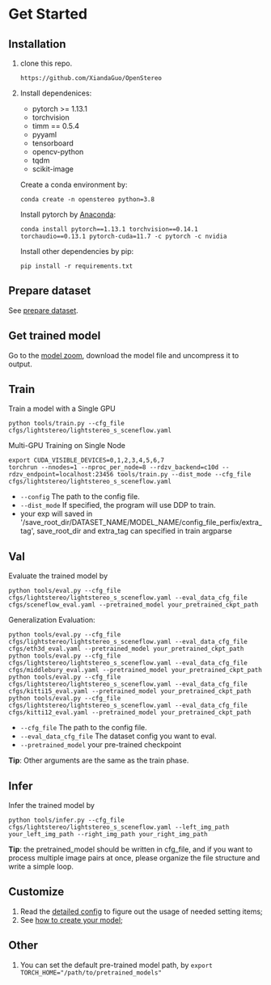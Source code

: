 # Get Started

## Installation

1. clone this repo.
    ```
    https://github.com/XiandaGuo/OpenStereo
    ```
2. Install dependenices:
    - pytorch >= 1.13.1
    - torchvision
    - timm == 0.5.4
    - pyyaml
    - tensorboard
    - opencv-python
    - tqdm
    - scikit-image

   Create a conda environment by:
   ```
   conda create -n openstereo python=3.8 
   ```
   Install pytorch by [Anaconda](https://pytorch.org/get-started/locally/):
   ```
   conda install pytorch==1.13.1 torchvision==0.14.1 torchaudio==0.13.1 pytorch-cuda=11.7 -c pytorch -c nvidia
   ```
   Install other dependencies by pip:
   ```
   pip install -r requirements.txt
   ```

## Prepare dataset

See [prepare dataset](2.prepare_dataset.md).

## Get trained model

Go to the [model zoom](1.model_zoo.md), download the model file and uncompress it to output.

## Train

Train a model with a Single GPU
```
python tools/train.py --cfg_file cfgs/lightstereo/lightstereo_s_sceneflow.yaml
```
Multi-GPU Training on Single Node
```
export CUDA_VISIBLE_DEVICES=0,1,2,3,4,5,6,7
torchrun --nnodes=1 --nproc_per_node=8 --rdzv_backend=c10d --rdzv_endpoint=localhost:23456 tools/train.py --dist_mode --cfg_file cfgs/lightstereo/lightstereo_s_sceneflow.yaml
```

- `--config` The path to the config file.
- `--dist_mode` If specified, the program will use DDP to train.
- your exp will saved in '/save_root_dir/DATASET_NAME/MODEL_NAME/config_file_perfix/extra_tag', save_root_dir and extra_tag can specified in train argparse

## Val

Evaluate the trained model by
```
python tools/eval.py --cfg_file cfgs/lightstereo/lightstereo_s_sceneflow.yaml --eval_data_cfg_file cfgs/sceneflow_eval.yaml --pretrained_model your_pretrained_ckpt_path
```
Generalization Evaluation:
```
python tools/eval.py --cfg_file cfgs/lightstereo/lightstereo_s_sceneflow.yaml --eval_data_cfg_file cfgs/eth3d_eval.yaml --pretrained_model your_pretrained_ckpt_path
python tools/eval.py --cfg_file cfgs/lightstereo/lightstereo_s_sceneflow.yaml --eval_data_cfg_file cfgs/middlebury_eval.yaml --pretrained_model your_pretrained_ckpt_path
python tools/eval.py --cfg_file cfgs/lightstereo/lightstereo_s_sceneflow.yaml --eval_data_cfg_file cfgs/kitti15_eval.yaml --pretrained_model your_pretrained_ckpt_path
python tools/eval.py --cfg_file cfgs/lightstereo/lightstereo_s_sceneflow.yaml --eval_data_cfg_file cfgs/kitti12_eval.yaml --pretrained_model your_pretrained_ckpt_path
```

- `--cfg_file` The path to the config file.
- `--eval_data_cfg_file` The dataset config you want to eval.
- `--pretrained_model` your pre-trained checkpoint

**Tip**: Other arguments are the same as the train phase.

## Infer

Infer the trained model by
```
python tools/infer.py --cfg_file cfgs/lightstereo/lightstereo_s_sceneflow.yaml --left_img_path your_left_img_path --right_img_path your_right_img_path
```
**Tip**: the pretrained_model should be written in cfg_file, and if you want to process multiple image pairs at once, please organize the file structure and write a simple loop.


## Customize

1. Read the [detailed config](3.detailed_config.md) to figure out the usage of needed setting items;
2. See [how to create your model](4.how_to_create_your_model.md);

## Other
1. You can set the default pre-trained model path, by `export TORCH_HOME="/path/to/pretrained_models"`
